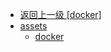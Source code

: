 - [返回上一级 [docker]](运维/Linux/docker/)
- [assets](运维/Linux/docker/assets/)
  - [docker](运维/Linux/docker/assets/docker/)
